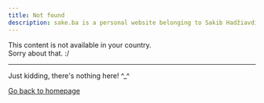 ```yaml
---
title: Not found
description: sake.ba is a personal website belonging to Sakib Hadžiavdić
---
```


This content is not available in your country.  
Sorry about that. :/

---
Just kidding, there's nothing here! ^_^

[Go back to homepage](/)
